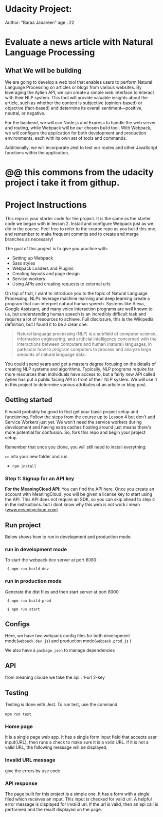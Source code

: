 # Udacity Project:  
Author: "Baraa Jabareen"  age : 22
# Evaluate a news article with Natural Language Processing

## What We will be building

We are going to develop a web tool that enables users to perform Natural Language Processing on articles or blogs from various websites. By leveraging the Aylien API, we can create a simple web interface to interact with their NLP system. This tool will provide valuable insights about the article, such as whether the content is subjective (opinion-based) or objective (fact-based) and determine its overall sentiment—positive, neutral, or negative.

For the backend, we will use Node.js and Express to handle the web server and routing, while Webpack will be our chosen build tool. With Webpack, we will configure the application for both development and production environments, each with its own set of tools and commands.

Additionally, we will incorporate Jest to test our routes and other JavaScript functions within the application.

# @@ this commons from the udacity project i take it from githup.
# Project Instructions

This repo is your starter code for the project. It is the same as the starter code we began with in lesson 2. Install and configure Webpack just as we did in the course. Feel free to refer to the course repo as you build this one, and remember to make frequent commits and to create and merge branches as necessary!

The goal of this project is to give you practice with:
- Setting up Webpack
- Sass styles
- Webpack Loaders and Plugins
- Creating layouts and page design
- Service workers
- Using APIs and creating requests to external urls

On top of that, I want to introduce you to the topic of Natural Language Processing. NLPs leverage machine learning and deep learning create a program that can interpret natural human speech. Systems like Alexa, Google Assistant, and many voice interaction programs are well known to us, but understanding human speech is an incredibly difficult task and requires a lot of resources to achieve. Full disclosure, this is the Wikipedia definition, but I found it to be a clear one:

> Natural language processing (NLP) is a subfield of computer science, information engineering, and artificial intelligence
concerned with the interactions between computers and human (natural) languages, in particular how to program computers to
process and analyze large amounts of natural language data.

You could spend years and get a masters degree focusing on the details of creating NLP systems and algorithms. Typically, NLP programs require far more resources than individuals have access to, but a fairly new API called Aylien has put a public facing API in front of their NLP system. We will use it in this project to determine various attributes of an article or blog post.

## Getting started

It would probably be good to first get your basic project setup and functioning. Follow the steps from the course up to Lesson 4 but don't add Service Workers just yet. We won't need the service workers during development and having extra caches floating around just means there's more potential for confusion. So, fork this repo and begin your project setup.

Remember that once you clone, you will still need to install everything:

`cd` into your new folder and run:
- `npm install`

### Step 1: Signup for an API key

**For the MeaningCloud API**: You can find the API [here](https://www.meaningcloud.com/developer/sentiment-analysis). Once you create an account with MeaningCloud, you will be given a license key to start using the API. This API does not require an SDK, so you can skip ahead to step 4 in the instructions. but i dont know why this web is not work i mean (www.meaningcloud.com).

## Run project
Below shows how to run in development and production mode.
### run in development mode
To start the webpack dev server at port 8080

` $ npm run build-dev`

### run in production mode
Generate the dist files and then start server at port 8000

` $ npm run build-prod`

` $ npm run start`

## Configs
Here, we have two webpack config files for both development mode(`webpack.dev.js`) and production mode(`webpack.prod.js` )

We also have a `package.json` to manage dependencies


## API
from meaning cloude we take the api :
1-url
2-key


## Testing

Testing is done with Jest. To run test, use the command 

`npm run test`. 




### Home page

It is a single page web app. It has a single form input field that accepts user input(URL), then runs a check to make sure it is a valid URL. If it is not a valid URL, the following message will be displayed;

### Invalid URL message

give the errors by use code .

### API response

The page built for this project is a simple one. It has a form with a single filed which receives an input. This input is checked for valid url. A helpful error message is displayed for invalid url. If the url is valid, then an api call is performed and the result displayed on the page.

